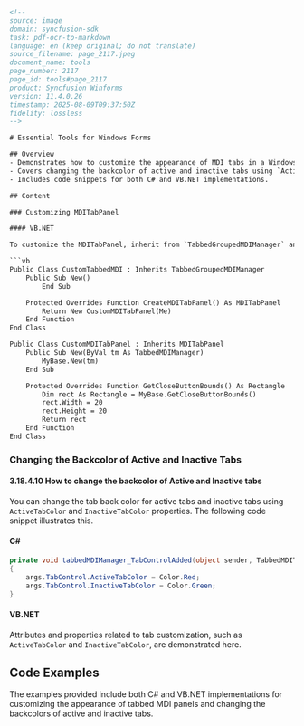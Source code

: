 ```html
<!-- 
source: image
domain: syncfusion-sdk
task: pdf-ocr-to-markdown
language: en (keep original; do not translate)
source_filename: page_2117.jpeg
document_name: tools
page_number: 2117
page_id: tools#page_2117
product: Syncfusion Winforms
version: 11.4.0.26
timestamp: 2025-08-09T09:37:50Z
fidelity: lossless
-->

# Essential Tools for Windows Forms

## Overview
- Demonstrates how to customize the appearance of MDI tabs in a Windows Forms application.
- Covers changing the backcolor of active and inactive tabs using `ActiveTabColor` and `InactiveTabColor`.
- Includes code snippets for both C# and VB.NET implementations.

## Content

### Customizing MDITabPanel

#### VB.NET

To customize the MDITabPanel, inherit from `TabbedGroupedMDIManager` and override the `CreateMDITabPanel` method to return a custom `MDITabPanel`. Below is the VB.NET implementation:

```vb
Public Class CustomTabbedMDI : Inherits TabbedGroupedMDIManager
    Public Sub New()
        End Sub

    Protected Overrides Function CreateMDITabPanel() As MDITabPanel
        Return New CustomMDITabPanel(Me)
    End Function
End Class

Public Class CustomMDITabPanel : Inherits MDITabPanel
    Public Sub New(ByVal tm As TabbedMDIManager)
        MyBase.New(tm)
    End Sub

    Protected Overrides Function GetCloseButtonBounds() As Rectangle
        Dim rect As Rectangle = MyBase.GetCloseButtonBounds()
        rect.Width = 20
        rect.Height = 20
        Return rect
    End Function
End Class
```

### Changing the Backcolor of Active and Inactive Tabs

#### 3.18.4.10 How to change the backcolor of Active and Inactive tabs

You can change the tab back color for active tabs and inactive tabs using `ActiveTabColor` and `InactiveTabColor` properties. The following code snippet illustrates this.

#### C#

```csharp
private void tabbedMDIManager_TabControlAdded(object sender, TabbedMDITabControlEventArgs args)
{
    args.TabControl.ActiveTabColor = Color.Red;
    args.TabControl.InactiveTabColor = Color.Green;
}
```

#### VB.NET

Attributes and properties related to tab customization, such as `ActiveTabColor` and `InactiveTabColor`, are demonstrated here.

## Code Examples

The examples provided include both C# and VB.NET implementations for customizing the appearance of tabbed MDI panels and changing the backcolors of active and inactive tabs.

<!-- tags: [syncfusion, winforms, mdi, tabs, customization] keywords: [activeTabColor, inactiveTabColor, mditabpanel, tabbedmdimanager] -->
```